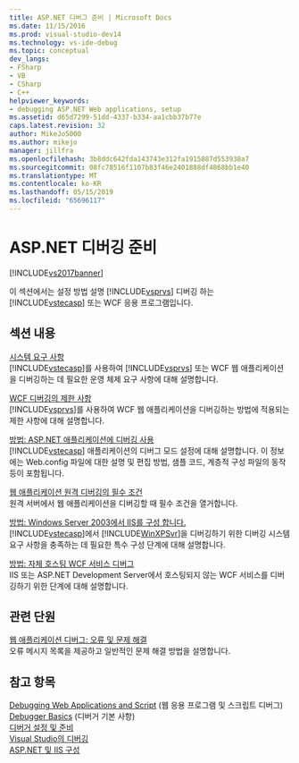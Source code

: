 ```yaml
---
title: ASP.NET 디버그 준비 | Microsoft Docs
ms.date: 11/15/2016
ms.prod: visual-studio-dev14
ms.technology: vs-ide-debug
ms.topic: conceptual
dev_langs:
- FSharp
- VB
- CSharp
- C++
helpviewer_keywords:
- debugging ASP.NET Web applications, setup
ms.assetid: d65d7299-51dd-4337-b334-aa1cbb37b77e
caps.latest.revision: 32
author: MikeJo5000
ms.author: mikejo
manager: jillfra
ms.openlocfilehash: 3b8ddc642fda143743e312fa1915087d553938a7
ms.sourcegitcommit: 08fc78516f1107b83f46e2401888df4868bb1e40
ms.translationtype: MT
ms.contentlocale: ko-KR
ms.lasthandoff: 05/15/2019
ms.locfileid: "65696117"
---
```

# <a name="preparing-to-debug-aspnet"></a>ASP.NET 디버깅 준비
[!INCLUDE[vs2017banner](../includes/vs2017banner.md)]

이 섹션에서는 설정 방법 설명 [!INCLUDE[vsprvs](../includes/vsprvs-md.md)] 디버깅 하는 [!INCLUDE[vstecasp](../includes/vstecasp-md.md)] 또는 WCF 응용 프로그램입니다.  
  
## <a name="in-this-section"></a>섹션 내용  
 [시스템 요구 사항](../debugger/aspnet-debugging-system-requirements.md)  
 [!INCLUDE[vstecasp](../includes/vstecasp-md.md)]를 사용하여 [!INCLUDE[vsprvs](../includes/vsprvs-md.md)] 또는 WCF 웹 애플리케이션을 디버깅하는 데 필요한 운영 체제 요구 사항에 대해 설명합니다.  
  
 [WCF 디버깅의 제한 사항](../debugger/limitations-on-wcf-debugging.md)  
 [!INCLUDE[vsprvs](../includes/vsprvs-md.md)]를 사용하여 WCF 웹 애플리케이션을 디버깅하는 방법에 적용되는 제한 사항에 대해 설명합니다.  
  
 [방법: ASP.NET 애플리케이션에 디버깅 사용](../debugger/how-to-enable-debugging-for-aspnet-applications.md)  
 [!INCLUDE[vstecasp](../includes/vstecasp-md.md)] 애플리케이션의 디버그 모드 설정에 대해 설명합니다. 이 정보에는 Web.config 파일에 대한 설명 및 편집 방법, 샘플 코드, 계층적 구성 파일의 동작 등이 포함됩니다.  
  
 [웹 애플리케이션 원격 디버깅의 필수 조건](../debugger/prerequistes-for-remote-debugging-web-applications.md)  
 원격 서버에서 웹 애플리케이션을 디버깅할 때 필수 조건을 열거합니다.  
  
 [방법: Windows Server 2003에서 IIS를 구성 합니다.](https://msdn.microsoft.com/23d557c5-ffcb-4fb2-be7c-5901d5f72ea1)  
 [!INCLUDE[vstecasp](../includes/vstecasp-md.md)]에서 [!INCLUDE[WinXPSvr](../includes/winxpsvr-md.md)]을 디버깅하기 위한 디버깅 시스템 요구 사항을 충족하는 데 필요한 특수 구성 단계에 대해 설명합니다.  
  
 [방법: 자체 호스팅 WCF 서비스 디버그](../debugger/how-to-debug-a-self-hosted-wcf-service.md)  
 IIS 또는 ASP.NET Development Server에서 호스팅되지 않는 WCF 서비스를 디버깅하기 위한 단계에 대해 설명합니다.  
  
## <a name="related-sections"></a>관련 단원  
 [웹 애플리케이션 디버그: 오류 및 문제 해결](../debugger/debugging-web-applications-errors-and-troubleshooting.md)  
 오류 메시지 목록을 제공하고 일반적인 문제 해결 방법을 설명합니다.  
  
## <a name="see-also"></a>참고 항목  
 [Debugging Web Applications and Script](../debugger/debugging-web-applications-and-script.md) (웹 응용 프로그램 및 스크립트 디버그)  
 [Debugger Basics](../debugger/debugger-basics.md) (디버거 기본 사항)  
 [디버거 설정 및 준비](../debugger/debugger-settings-and-preparation.md)   
 [Visual Studio의 디버깅](../debugger/debugging-in-visual-studio.md)   
 [ASP.NET 및 IIS 구성](https://msdn.microsoft.com/library/47ebf3b5-98de-4d31-a335-57e2ccd974b8)
